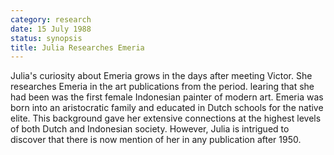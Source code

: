 ```yaml
---
category: research
date: 15 July 1988
status: synopsis
title: Julia Researches Emeria
---
```


Julia's curiosity about Emeria grows in the days after meeting Victor. She researches
Emeria in the art publications from the period. learing that she had been was the
first female Indonesian painter of modern art. Emeria was born into an aristocratic family and educated in Dutch schools for the native elite. This background gave her extensive connections at the highest levels of both Dutch and Indonesian society. However, Julia is intrigued to discover that there is now mention of her in any publication after 1950.
